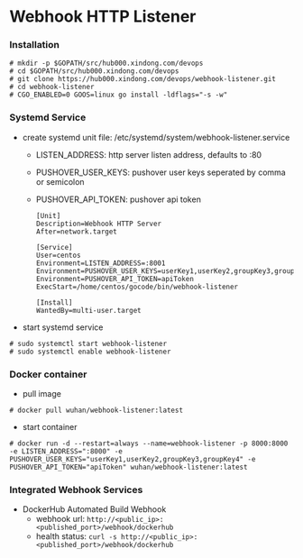 Webhook HTTP Listener
====

### Installation
```
# mkdir -p $GOPATH/src/hub000.xindong.com/devops
# cd $GOPATH/src/hub000.xindong.com/devops
# git clone https://hub000.xindong.com/devops/webhook-listener.git
# cd webhook-listener
# CGO_ENABLED=0 GOOS=linux go install -ldflags="-s -w"
```

### Systemd Service
- create systemd unit file: /etc/systemd/system/webhook-listener.service
  - LISTEN_ADDRESS: http server listen address, defaults to :80
  - PUSHOVER_USER_KEYS: pushover user keys seperated by comma or semicolon
  - PUSHOVER_API_TOKEN: pushover api token

    ```
    [Unit]
    Description=Webhook HTTP Server
    After=network.target

    [Service]
    User=centos
    Environment=LISTEN_ADDRESS=:8001
    Environment=PUSHOVER_USER_KEYS=userKey1,userKey2,groupKey3,groupKey4
    Environment=PUSHOVER_API_TOKEN=apiToken
    ExecStart=/home/centos/gocode/bin/webhook-listener

    [Install]
    WantedBy=multi-user.target
    ```

- start systemd service
```
# sudo systemctl start webhook-listener
# sudo systemctl enable webhook-listener
```

### Docker container
- pull image
```
# docker pull wuhan/webhook-listener:latest
```

- start container
```
# docker run -d --restart=always --name=webhook-listener -p 8000:8000 -e LISTEN_ADDRESS=":8000" -e PUSHOVER_USER_KEYS="userKey1,userKey2,groupKey3,groupKey4" -e PUSHOVER_API_TOKEN="apiToken" wuhan/webhook-listener:latest
```

### Integrated Webhook Services
- DockerHub Automated Build Webhook
  - webhook url: `http://<public_ip>:<published_port>/webhook/dockerhub`
  - health status: `curl -s http://<public_ip>:<published_port>/webhook/dockerhub`
